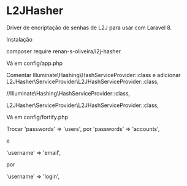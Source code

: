# L2JHasher

Driver de encriptação de senhas de L2J para usar com Laravel 8.

Instalação

composer require renan-s-oliveira/l2j-hasher

Vá em config/app.php

Comentar Illuminate\Hashing\HashServiceProvider::class e adicionar L2JHasher\ServiceProvider\L2JHashServiceProvider::class,

//Illuminate\Hashing\HashServiceProvider::class,

L2JHasher\ServiceProvider\L2JHashServiceProvider::class,

Vá em config/fortify.php

Trocar
'passwords' => 'users',
por
'passwords' => 'accounts',

e

'username' => 'email',

por 

'username' => 'login',



